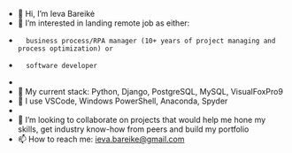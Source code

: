 - 👋 Hi, I’m Ieva Bareikė
- 👀 I’m interested in landing remote job as either:
-       business process/RPA manager (10+ years of project managing and process optimization) or
-       software developer
-       
- 🌱 My current stack: Python, Django, PostgreSQL, MySQL, VisualFoxPro9
- 🌱 I use VSCode, Windows PowerShell, Anaconda, Spyder
- 
- 💞️ I’m looking to collaborate on projects that would help me hone my skills, get industry know-how from peers and build my portfolio
- 📫 How to reach me: ieva.bareike@gmail.com

<!---
ievapb/ievapb is a ✨ special ✨ repository because its `README.md` (this file) appears on your GitHub profile.
You can click the Preview link to take a look at your changes.
--->
